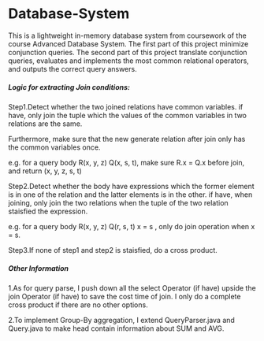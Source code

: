 # Database-System
This is a lightweight in-memory database system from coursework of the course Advanced Database System.
The first part of this project minimize conjunction queries.
The second part of this project translate conjunction queries, evaluates and implements the most common relational operators, and outputs the correct query answers.

##### Logic for extracting Join conditions:

Step1.Detect whether the two joined relations have common variables. if have, only join the tuple which the values of the common variables in two relations are the same.

Furthermore, make sure that the new generate relation after join only has the common variables once.

e.g. for a query body R(x, y, z) Q(x, s, t), make sure R.x = Q.x before join, and return (x, y, z, s, t)

Step2.Detect whether the body have expressions which the former element is in one of the relation and the latter elements is in the other. if have, when joining, only join the two relations when the tuple of the two relation staisfied the expression.

e.g. for a query body R(x, y, z) Q(r, s, t) x = s , only do join operation when x = s.

Step3.If none of step1 and step2 is staisfied, do a cross product.

##### Other Information

1.As for query parse, I push down all the select Operator (if have) upside the join Operator (if have) to save the cost time of join. I only do a complete cross product if there are no other options.

2.To implement Group-By aggregation, I extend QueryParser.java and Query.java to make head contain information about SUM and AVG.
